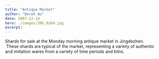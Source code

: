 ```yaml
---
title: "Antique Market"
author: "Derek Au"
date: 2007-12-24
hero: ./images/IMG_0264.jpg
excerpt: 
---
```


Shards for sale at the Monday morning antique market in Jingdezhen.  These shards are typical of the market, representing a variety of authentic and imitation wares from a variety of time periods and kilns.
